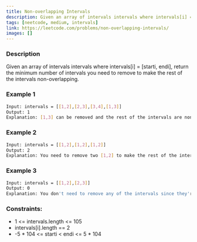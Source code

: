 ```yaml
---
title: Non-overlapping Intervals
description: Given an array of intervals intervals where intervals[i] = [starti, endi], return the minimum number of intervals you need to remove to make the rest of the intervals non-overlapping.
tags: [neetcode, medium, intervals]
link: https://leetcode.com/problems/non-overlapping-intervals/
images: []
---
```


### Description

Given an array of intervals intervals where intervals[i] = [starti, endi], return the minimum number of intervals you need to remove to make the rest of the intervals non-overlapping.

### Example 1

```bash
Input: intervals = [[1,2],[2,3],[3,4],[1,3]]
Output: 1
Explanation: [1,3] can be removed and the rest of the intervals are non-overlapping.
```

### Example 2

```bash
Input: intervals = [[1,2],[1,2],[1,2]]
Output: 2
Explanation: You need to remove two [1,2] to make the rest of the intervals non-overlapping.
```

### Example 3

```bash
Input: intervals = [[1,2],[2,3]]
Output: 0
Explanation: You don't need to remove any of the intervals since they're already non-overlapping.
```

### Constraints:

- 1 <= intervals.length <= 105
- intervals[i].length == 2
- -5 * 104 <= starti < endi <= 5 * 104
